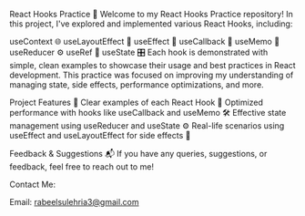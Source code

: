 React Hooks Practice 🎯
Welcome to my React Hooks Practice repository! In this project, I've explored and implemented various React Hooks, including:

useContext 🌐
useLayoutEffect 🧩
useEffect 🔄
useCallback 🔁
useMemo 🧠
useReducer ⚙️
useRef 🔗
useState 🎛️
Each hook is demonstrated with simple, clean examples to showcase their usage and best practices in React development. This practice was focused on improving my understanding of managing state, side effects, performance optimizations, and more.

Project Features 🚀
Clear examples of each React Hook 📝
Optimized performance with hooks like useCallback and useMemo 🛠️
Effective state management using useReducer and useState ⚙️
Real-life scenarios using useEffect and useLayoutEffect for side effects 🔄

Feedback & Suggestions 📬
If you have any queries, suggestions, or feedback, feel free to reach out to me!

Contact Me:

Email: rabeelsulehria3@gmail.com